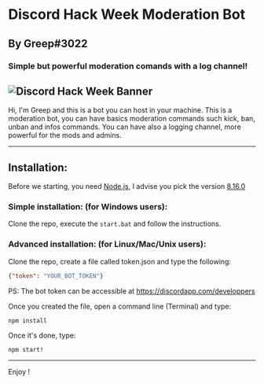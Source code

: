 # Discord Hack Week Moderation Bot
## By Greep#3022
### Simple but powerful moderation comands with a log channel!
![Discord Hack Week Banner](https://cdn-images-1.medium.com/max/2600/1*lh6NS8hx0pu5mlZeSqnu5w.jpeg)
---

Hi, I'm Greep and this is a bot you can host in your machine.
This is a moderation bot, you can have basics moderation commands such kick, ban, unban and infos commands.
You can have also a logging channel, more powerful for the mods and admins.

---

## Installation:
Before we starting, you need [Node.js](https://nodejs.org), I advise you pick the version [8.16.0](https://nodejs.org/dist/v8.16.0/)

### Simple installation: (for Windows users):
Clone the repo, execute the `start.bat` and follow the instructions.

### Advanced installation: (for Linux/Mac/Unix users):
Clone the repo, create a file called token.json and type the following:
```json
{"token": "YOUR_BOT_TOKEN"}
```
PS: The bot token can be accessible at https://discordapp.com/developpers

Once you created the file, open a command line (Terminal) and type: 
```
npm install
```

Once it's done, type:
```
npm start!
```

---
Enjoy !